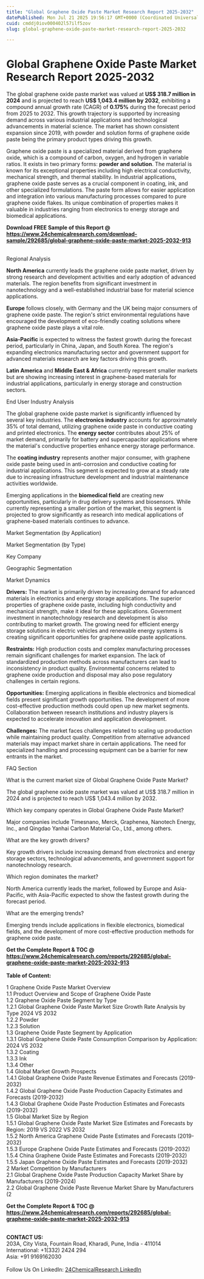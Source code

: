 ```yaml
---
title: "Global Graphene Oxide Paste Market Research Report 2025-2032"
datePublished: Mon Jul 21 2025 19:56:17 GMT+0000 (Coordinated Universal Time)
cuid: cmddj0iov000402l57ilf5zov
slug: global-graphene-oxide-paste-market-research-report-2025-2032

---
```


# Global Graphene Oxide Paste Market Research Report 2025-2032

<p>The global graphene oxide paste market was valued at <strong>US$ 318.7 million in 2024</strong> and is projected to reach <strong>US$ 1,043.4 million by 2032</strong>, exhibiting a compound annual growth rate (CAGR) of <strong>0.175%</strong> during the forecast period from 2025 to 2032. This growth trajectory is supported by increasing demand across various industrial applications and technological advancements in material science. The market has shown consistent expansion since 2019, with powder and solution forms of graphene oxide paste being the primary product types driving this growth.</p><p>
</p><p>Graphene oxide paste is a specialized material derived from graphene oxide, which is a compound of carbon, oxygen, and hydrogen in variable ratios. It exists in two primary forms: <strong>powder and solution</strong>. The material is known for its exceptional properties including high electrical conductivity, mechanical strength, and thermal stability. In industrial applications, graphene oxide paste serves as a crucial component in coating, ink, and other specialized formulations. The paste form allows for easier application and integration into various manufacturing processes compared to pure graphene oxide flakes. Its unique combination of properties makes it valuable in industries ranging from electronics to energy storage and biomedical applications.</p><div><b>Download FREE Sample of this Report @ 
            <a href="https://www.24chemicalresearch.com/download-sample/292685/global-graphene-oxide-paste-market-2025-2032-913">
            https://www.24chemicalresearch.com/download-sample/292685/global-graphene-oxide-paste-market-2025-2032-913</a></b></div><br><p>
Regional Analysis</p><p>
</p><p><strong>North America</strong> currently leads the graphene oxide paste market, driven by strong research and development activities and early adoption of advanced materials. The region benefits from significant investment in nanotechnology and a well-established industrial base for material science applications.</p><p>
</p><p><strong>Europe</strong> follows closely, with Germany and the UK being major consumers of graphene oxide paste. The region's strict environmental regulations have encouraged the development of eco-friendly coating solutions where graphene oxide paste plays a vital role.</p><p>
</p><p><strong>Asia-Pacific</strong> is expected to witness the fastest growth during the forecast period, particularly in China, Japan, and South Korea. The region's expanding electronics manufacturing sector and government support for advanced materials research are key factors driving this growth.</p><p>
</p><p><strong>Latin America</strong> and <strong>Middle East &amp; Africa</strong> currently represent smaller markets but are showing increasing interest in graphene-based materials for industrial applications, particularly in energy storage and construction sectors.</p><p>
End User Industry Analysis</p><p>
</p><p>The global graphene oxide paste market is significantly influenced by several key industries. The <strong>electronics industry</strong> accounts for approximately 35% of total demand, utilizing graphene oxide paste in conductive coating and printed electronics. The <strong>energy sector</strong> contributes about 25% of market demand, primarily for battery and supercapacitor applications where the material's conductive properties enhance energy storage performance.</p><p>
</p><p>The <strong>coating industry</strong> represents another major consumer, with graphene oxide paste being used in anti-corrosion and conductive coating for industrial applications. This segment is expected to grow at a steady rate due to increasing infrastructure development and industrial maintenance activities worldwide.</p><p>
</p><p>Emerging applications in the <strong>biomedical field</strong> are creating new opportunities, particularly in drug delivery systems and biosensors. While currently representing a smaller portion of the market, this segment is projected to grow significantly as research into medical applications of graphene-based materials continues to advance.</p><p>
Market Segmentation (by Application)</p><p>
</p><p>
Market Segmentation (by Type)</p><p>
</p><p>
Key Company</p><p>
</p><p>
Geographic Segmentation</p><p>
</p><p>
Market Dynamics</p><p>
</p><p><strong>Drivers:</strong> The market is primarily driven by increasing demand for advanced materials in electronics and energy storage applications. The superior properties of graphene oxide paste, including high conductivity and mechanical strength, make it ideal for these applications. Government investment in nanotechnology research and development is also contributing to market growth. The growing need for efficient energy storage solutions in electric vehicles and renewable energy systems is creating significant opportunities for graphene oxide paste applications.</p><p>
</p><p><strong>Restraints:</strong> High production costs and complex manufacturing processes remain significant challenges for market expansion. The lack of standardized production methods across manufacturers can lead to inconsistency in product quality. Environmental concerns related to graphene oxide production and disposal may also pose regulatory challenges in certain regions.</p><p>
</p><p><strong>Opportunities:</strong> Emerging applications in flexible electronics and biomedical fields present significant growth opportunities. The development of more cost-effective production methods could open up new market segments. Collaboration between research institutions and industry players is expected to accelerate innovation and application development.</p><p>
</p><p><strong>Challenges:</strong> The market faces challenges related to scaling up production while maintaining product quality. Competition from alternative advanced materials may impact market share in certain applications. The need for specialized handling and processing equipment can be a barrier for new entrants in the market.</p><p>
FAQ Section</p><p>
What is the current market size of Global Graphene Oxide Paste Market?</p><p>
</p><p>The global graphene oxide paste market was valued at US$ 318.7 million in 2024 and is projected to reach US$ 1,043.4 million by 2032.</p><p>
Which key company operates in Global Graphene Oxide Paste Market?</p><p>
</p><p>Major companies include Timesnano, Merck, Graphenea, Nanotech Energy, Inc., and Qingdao Yanhai Carbon Material Co., Ltd., among others.</p><p>
What are the key growth drivers?</p><p>
</p><p>Key growth drivers include increasing demand from electronics and energy storage sectors, technological advancements, and government support for nanotechnology research.</p><p>
Which region dominates the market?</p><p>
</p><p>North America currently leads the market, followed by Europe and Asia-Pacific, with Asia-Pacific expected to show the fastest growth during the forecast period.</p><p>
What are the emerging trends?</p><p>
</p><p>Emerging trends include applications in flexible electronics, biomedical fields, and the development of more cost-effective production methods for graphene oxide paste.</p>

<div><b>Get the Complete Report & TOC @ 
            <a href="https://www.24chemicalresearch.com/reports/292685/global-graphene-oxide-paste-market-2025-2032-913">
            https://www.24chemicalresearch.com/reports/292685/global-graphene-oxide-paste-market-2025-2032-913</a></b></div><br>
            <b>Table of Content:</b><p>1 Graphene Oxide Paste Market Overview<br />
    1.1 Product Overview and Scope of Graphene Oxide Paste<br />
    1.2 Graphene Oxide Paste Segment by Type<br />
        1.2.1 Global Graphene Oxide Paste Market Size Growth Rate Analysis by Type 2024 VS 2032<br />
        1.2.2 Powder<br />
        1.2.3 Solution<br />
    1.3 Graphene Oxide Paste Segment by Application<br />
        1.3.1 Global Graphene Oxide Paste Consumption Comparison by Application: 2024 VS 2032<br />
        1.3.2 Coating<br />
        1.3.3 Ink<br />
        1.3.4 Other<br />
    1.4 Global Market Growth Prospects<br />
        1.4.1 Global Graphene Oxide Paste Revenue Estimates and Forecasts (2019-2032)<br />
        1.4.2 Global Graphene Oxide Paste Production Capacity Estimates and Forecasts (2019-2032)<br />
        1.4.3 Global Graphene Oxide Paste Production Estimates and Forecasts (2019-2032)<br />
    1.5 Global Market Size by Region<br />
        1.5.1 Global Graphene Oxide Paste Market Size Estimates and Forecasts by Region: 2019 VS 2022 VS 2032<br />
        1.5.2 North America Graphene Oxide Paste Estimates and Forecasts (2019-2032)<br />
        1.5.3 Europe Graphene Oxide Paste Estimates and Forecasts (2019-2032)<br />
        1.5.4 China Graphene Oxide Paste Estimates and Forecasts (2019-2032)<br />
        1.5.5 Japan Graphene Oxide Paste Estimates and Forecasts (2019-2032)<br />
2 Market Competition by Manufacturers<br />
    2.1 Global Graphene Oxide Paste Production Capacity Market Share by Manufacturers (2019-2024)<br />
    2.2 Global Graphene Oxide Paste Revenue Market Share by Manufacturers (2</p>

<div><b>Get the Complete Report & TOC @ 
            <a href="https://www.24chemicalresearch.com/reports/292685/global-graphene-oxide-paste-market-2025-2032-913">
            https://www.24chemicalresearch.com/reports/292685/global-graphene-oxide-paste-market-2025-2032-913</a></b></div><br>

<b>CONTACT US:</b><br>
            203A, City Vista, Fountain Road, Kharadi, Pune, India - 411014<br>
            International: +1(332) 2424 294<br>
            Asia: +91 9169162030 <br><br>
            Follow Us On LinkedIn: <a href="https://www.linkedin.com/company/24chemicalresearch/">24ChemicalResearch LinkedIn</a>